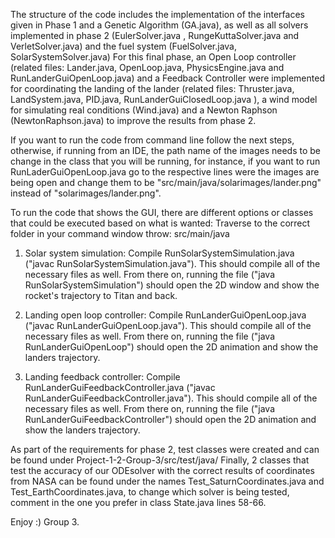 The structure of the code includes the implementation of the interfaces given in Phase 1 and a Genetic Algorithm (GA.java),  as well as all solvers implemented in phase 2 (EulerSolver.java , RungeKuttaSolver.java and VerletSolver.java)
and the fuel system (FuelSolver.java, SolarSystemSolver.java)
For this final phase, an Open Loop controller  (related files: Lander.java, OpenLoop.java, PhysicsEngine.java and 
RunLanderGuiOpenLoop.java) and a Feedback Controller were implemented for coordinating the landing of the lander
(related files: Thruster.java, LandSystem.java, PID.java, RunLanderGuiClosedLoop.java ), a wind model for simulating real conditions (Wind.java) and a 
 Newton Raphson (NewtonRaphson.java) to improve the results from phase 2. 

If you want to run the code from command line follow the next steps, otherwise, if running from an IDE, the path name of the images needs to be change in the class that you will be running, for instance, if you want to run RunLaderGuiOpenLoop.java go to the respective lines were the images are being open and change them to be "src/main/java/solarimages/lander.png" instead of "solarimages/lander.png". 

To run the code that shows the GUI, there are different options or classes that could be executed based on what is wanted:
 Traverse to the correct folder in your command window throw: src/main/java
1. Solar system simulation:
    Compile RunSolarSystemSimulation.java ("javac RunSolarSystemSimulation.java"). This should compile all of the necessary files as well.
    From there on, running the file ("java RunSolarSystemSimulation") should open the 2D window and show the rocket's trajectory to Titan and back.

2. Landing open loop controller:
    Compile RunLanderGuiOpenLoop.java ("javac RunLanderGuiOpenLoop.java"). This should compile all of the necessary files as well.
    From there on, running the file ("java RunLanderGuiOpenLoop") should open the 2D animation and show the landers trajectory.

3. Landing feedback controller:
   Compile RunLanderGuiFeedbackController.java ("javac RunLanderGuiFeedbackController.java"). This should compile all of the necessary files as well.
   From there on, running the file ("java RunLanderGuiFeedbackController") should open the 2D animation and show the landers trajectory.


As part of the requirements for phase 2, test classes were created and can be found under  Project-1-2-Group-3/src/test/java/
Finally, 2 classes that test the accuracy of our ODEsolver with the correct results of coordinates from NASA can be found under the names Test_SaturnCoordinates.java and Test_EarthCoordinates.java,
to change which solver is being tested, comment in the one you prefer in class State.java lines 58-66.

Enjoy :)
Group 3.
